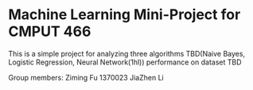 # Machine Learning Mini-Project for CMPUT 466

This is a simple project for analyzing three algorithms TBD(Naive Bayes, Logistic Regression, Neural Network(1hl))
performance on dataset TBD

Group members:
Ziming Fu  1370023
JiaZhen Li
